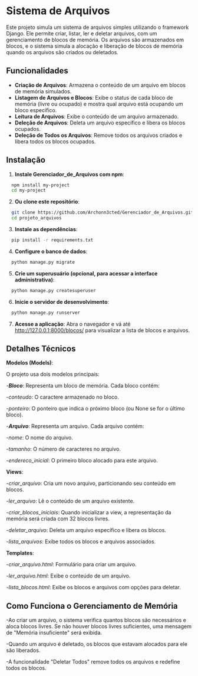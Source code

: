 
# Sistema de Arquivos

Este projeto simula um sistema de arquivos simples utilizando o framework Django. Ele permite criar, listar, ler e deletar arquivos, com um gerenciamento de blocos de memória. Os arquivos são armazenados em blocos, e o sistema simula a alocação e liberação de blocos de memória quando os arquivos são criados ou deletados.


## Funcionalidades

- **Criação de Arquivos**: Armazena o conteúdo de um arquivo em blocos de memória simulados.
- **Listagem de Arquivos e Blocos**: Exibe o status de cada bloco de memória (livre ou ocupado) e mostra qual arquivo está ocupando um bloco específico.
- **Leitura de Arquivos**: Exibe o conteúdo de um arquivo armazenado.
- **Deleção de Arquivos**: Deleta um arquivo específico e libera os blocos ocupados.
- **Deleção de Todos os Arquivos**: Remove todos os arquivos criados e libera todos os blocos ocupados.


## Instalação

1. **Instale Gerenciador_de_Arquivos com npm**:

```bash
  npm install my-project
  cd my-project
```
2. **Ou clone este repositório**: 

 ```bash
   git clone https://github.com/Archonn3cted/Gerenciador_de_Arquivos.git
   cd projeto_arquivos
 ```
3. **Instale as dependências**:
 ```bash
   pip install -r requirements.txt
 ```
4. **Configure o banco de dados**:
 ```bash
   python manage.py migrate
 ```
5. **Crie um superusuário (opcional, para acessar a interface administrativa)**:
 ```bash
   python manage.py createsuperuser
 ```
6. **Inicie o servidor de desenvolvimento**:
 ```bash
   python manage.py runserver
 ```
7. **Acesse a aplicação**: Abra o navegador e vá até http://127.0.0.1:8000/blocos/ para visualizar a lista de blocos e arquivos.
## Detalhes Técnicos

**Modelos (Models)**:

O projeto usa dois modelos principais:

-***Bloco***: Representa um bloco de memória. Cada bloco contém:

-*conteudo*: O caractere armazenado no bloco.

-*ponteiro*: O ponteiro que indica o próximo bloco (ou None se for o último bloco).

-***Arquivo***: Representa um arquivo. Cada arquivo contém:

-*nome*: O nome do arquivo.

-*tamanho*: O número de caracteres no arquivo.

-*endereco_inicial*: O primeiro bloco alocado para este arquivo.

**Views**:

-*criar_arquivo*: Cria um novo arquivo, particionando seu conteúdo em blocos.

-*ler_arquivo*: Lê o conteúdo de um arquivo existente.

-*criar_blocos_iniciais*: Quando inicializar a view, a representação da memória será criada com 32 blocos livres.

-*deletar_arquivo*: Deleta um arquivo específico e libera os blocos.

-*lista_arquivos*: Exibe todos os blocos e arquivos associados.

**Templates**:

-*criar_arquivo.html*: Formulário para criar um arquivo.

-*ler_arquivo.html*: Exibe o conteúdo de um arquivo.

-*lista_blocos.html*: Exibe os blocos e arquivos com opções para deletar.
## Como Funciona o Gerenciamento de Memória
-Ao criar um arquivo, o sistema verifica quantos blocos são necessários e aloca blocos livres. Se não houver blocos livres suficientes, uma mensagem de "Memória insuficiente" será exibida.

-Quando um arquivo é deletado, os blocos que estavam alocados para ele são liberados.

-A funcionalidade "Deletar Todos" remove todos os arquivos e redefine todos os blocos.
